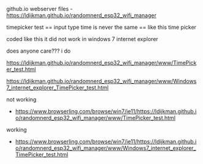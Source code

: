github.io webserver files
-https://ldijkman.github.io/randomnerd_esp32_wifi_manager

timepicker test == input type time is never the same == like this time picker

coded like this it did not work in windows 7 internet explorer

does anyone care??? i do


https://ldijkman.github.io/randomnerd_esp32_wifi_manager/www/TimePicker_test.html

https://ldijkman.github.io/randomnerd_esp32_wifi_manager/www/Windows7_internet_explorer_TimePicker_test.html


not working
- https://www.browserling.com/browse/win7/ie11/https://ldijkman.github.io/randomnerd_esp32_wifi_manager/www/TimePicker_test.html


working
- https://www.browserling.com/browse/win7/ie11/https://ldijkman.github.io/randomnerd_esp32_wifi_manager/www/Windows7_internet_explorer_TimePicker_test.html
